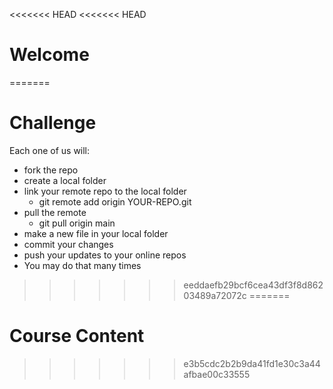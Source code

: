 <<<<<<< HEAD
<<<<<<< HEAD
# Welcome
=======
# Challenge

 Each one of us will:
- fork the repo
- create a local folder
- link your remote repo to the local folder
    * git remote add origin YOUR-REPO.git
- pull the remote
    * git pull origin main
- make a new file in your local folder
- commit your changes
- push your updates to your online repos
- You may do that many times
>>>>>>> eeddaefb29bcf6cea43df3f8d86203489a72072c
=======
# Course Content
>>>>>>> e3b5cdc2b2b9da41fd1e30c3a44afbae00c33555
